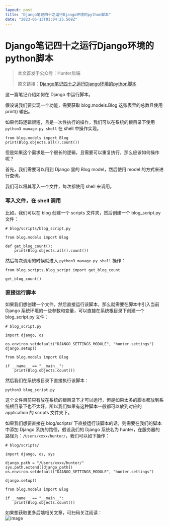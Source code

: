 ```yaml
---
layout: post
title: "Django笔记四十之运行Django环境的python脚本"
date: "2023-05-13T01:04:25.568Z"
---
```

Django笔记四十之运行Django环境的python脚本
==============================

> 本文首发于公众号：Hunter后端
> 
> 原文链接：[Django笔记四十之运行Django环境的python脚本](https://mp.weixin.qq.com/s/bRhbhJS13nEcb2j5LdLIlA)

这一篇笔记介绍如何在 Django 中运行脚本。

假设说我们要实现一个功能，需要获取 blog.models.Blog 这张表里的总数且使用 print() 输出。

如果代码逻辑很短，且是一次性执行的操作，我们可以在系统的根目录下使用 `python3 manage.py shell` 在 shell 中操作实现。

    from blog.models import Blog
    print(Blog.objects.all().count())
    

但是如果这个需求是一个很长的逻辑，且需要可以重复执行，那么应该如何操作呢？

首先，我们需要可以用到 Django 里的 Blog model，然后使用 model 的方式来进行查询。

我们可以将其写入一个文件，每次都使用 shell 来调用。

### 写入文件，在 shell 调用

比如，我们可以在 blog 创建一个 scripts 文件夹，然后创建一个 blog\_script.py 文件：

    # blog/scripts/blog_script.py
    
    from blog.models import Blog
    
    def get_blog_count():
        print(Blog.objects.all().count())
    

然后每次调用的时候就进入 `python3 manage.py shell` 操作：

    from blog.scripts.blog_script import get_blog_count
    
    get_blog_count()
    

### 直接运行脚本

如果我们想创建一个文件，然后直接运行该脚本，那么就需要在脚本中引入当前 Django 系统环境的一些参数和变量，可以直接在系统根目录下创建一个 blog\_script.py 文件：

    # blog_script.py
    
    import django, os
    
    os.environ.setdefault("DJANGO_SETTINGS_MODULE", "hunter.settings")
    django.setup()
    
    from blog.models import Blog
    
    if __name__ == "__main__":
        print(Blog.objects.count())
    

然后我们在系统根目录下直接执行该脚本：

    python3 blog_script.py
    

这个文件目前只有放在系统的根目录下才可以运行，但是如果太多的脚本都放到系统根目录下也不太好，所以我们如果有这种脚本一般都可以放到对应的 application 的 scripts 文件夹下。

如果我们想要直接在 blog/scripts/ 下直接运行该脚本的话，则需要在我们的脚本中添加 Django 系统的路径，假设我们的 Django 系统名为 hunter，在服务器的路径为：`/Users/xxxx/hunter/`，我们可以如下操作：

    # blog/scripts/
    
    import django, os, sys
    
    django_path = "/Users/xxxx/hunter/"
    sys.path.extend([django_path])
    os.environ.setdefault("DJANGO_SETTINGS_MODULE", "hunter.settings")
    
    django.setup()
    
    from blog.models import Blog
    
    if __name__ == "__main__":
        print(Blog.objects.count())
    

如果想获取更多后端相关文章，可扫码关注阅读：  
![image](https://img2023.cnblogs.com/blog/1298097/202305/1298097-20230512221754788-610355094.png)